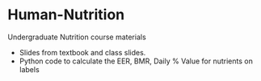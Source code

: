 # Human-Nutrition
Undergraduate Nutrition course materials

- Slides from textbook and class slides. 
- Python code to calculate the EER, BMR, Daily % Value for nutrients on labels
